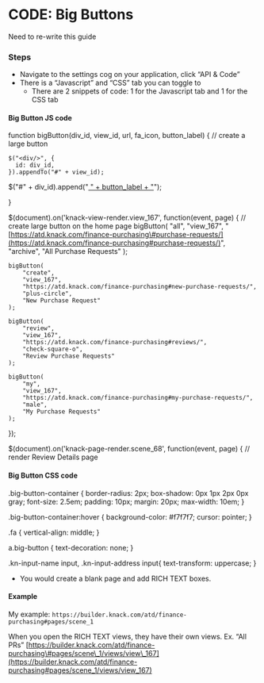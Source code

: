 # CODE: Big Buttons

Need to re-write this guide

### Steps

* Navigate to the settings cog on your application, click “API & Code”
* There is a “Javascript” and “CSS” tab you can toggle to
  * There are 2 snippets of code: 1 for the Javascript tab and 1 for the CSS tab

####  Big Button JS code

function bigButton\(div\_id, view\_id, url, fa\_icon, button\_label\) { // create a large button

```text
$("<div/>", {
  id: div_id,
}).appendTo("#" + view_id);
```

$\("\#" + div\_id\).append\("[ " + button\_label + "](https://github.com/cityofaustin/atd-data-tech/wiki/%22%20+%20url%20+%20%22)"\);

}

$\(document\).on\('knack-view-render.view\_167', function\(event, page\) { // create large button on the home page bigButton\( "all", "view\_167", "[https://atd.knack.com/finance-purchasing\#purchase-requests/](https://atd.knack.com/finance-purchasing#purchase-requests/)", "archive", "All Purchase Requests" \);

```text
bigButton(
    "create",
    "view_167",
    "https://atd.knack.com/finance-purchasing#new-purchase-requests/",
    "plus-circle",
    "New Purchase Request"
);

bigButton(
    "review",
    "view_167",
    "https://atd.knack.com/finance-purchasing#reviews/",
    "check-square-o",
    "Review Purchase Requests"
);

bigButton(
    "my",
    "view_167",
    "https://atd.knack.com/finance-purchasing#my-purchase-requests/",
    "male",
    "My Purchase Requests"
);
```

}\);

$\(document\).on\('knack-page-render.scene\_68', function\(event, page\) { // render Review Details page

####  Big Button CSS code

.big-button-container { border-radius: 2px; box-shadow: 0px 1px 2px 0px gray; font-size: 2.5em; padding: 10px; margin: 20px; max-width: 10em; }

.big-button-container:hover { background-color: \#f7f7f7; cursor: pointer; }

.fa { vertical-align: middle; }

a.big-button { text-decoration: none; }

.kn-input-name input, .kn-input-address input{ text-transform: uppercase; }

* You would create a blank page and add RICH TEXT boxes.

####  

#### Example

My example: `https://builder.knack.com/atd/finance-purchasing#pages/scene_1`

When you open the RICH TEXT views, they have their own views. Ex. “All PRs” [https://builder.knack.com/atd/finance-purchasing\#pages/scene\_1/views/view\_167](https://builder.knack.com/atd/finance-purchasing#pages/scene_1/views/view_167)

